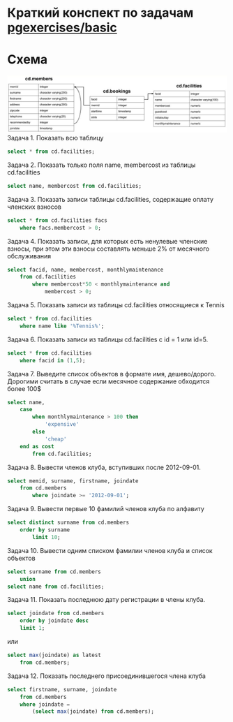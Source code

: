 # Краткий конспект по задачам [pgexercises/basic](https://www.pgexercises.com/questions/basic/)


# Схема
![alt схема базы данных](https://raw.githubusercontent.com/shilya-m/learning/master/sql/pgexercises.com/images/basic01.jpg)
Задача 1. Показать всю таблицу
```sql
select * from cd.facilities;
```

Задача 2. Показать только поля name, membercost из таблицы cd.facilities 

```sql
select name, membercost from cd.facilities;
```

Задача 3. Показать записи таблицы cd.facilities, содержащие оплату членских взносов
```sql
select * from cd.facilities facs
	where facs.membercost > 0;
```

Задача 4. Показать записи, для которых есть ненулевые членские взносы, при этом эти взносы составлять меньше 2% от месячного обслуживания 

```sql
select facid, name, membercost, monthlymaintenance
	from cd.facilities
		where membercost*50 < monthlymaintenance and
			membercost > 0;
```

Задача 5. Показать записи из таблицы cd.facilities относящиеся к Tennis

```sql
select * from cd.facilities
	where name like '%Tennis%';
```

Задача 6. Показать записи из таблицы cd.facilities c id = 1 или id=5.
```sql
select * from cd.facilities
	where facid in (1,5);
```

Задача 7. Выведите список объектов в формате имя, дешево/дорого. Дорогими считать в случае если месячное содержание обходится более 100$ 
```sql
select name, 
	case
		when monthlymaintenance > 100 then
			'expensive'
		else
			'cheap'
	end as cost
		from cd.facilities;
```

Задача 8. Вывести членов клуба, вступивших после 2012-09-01. 
```sql
select memid, surname, firstname, joindate 
	from cd.members
		where joindate >= '2012-09-01';
```

Задача 9. Вывести первые 10 фамилий членов клуба по алфавиту 
```sql
select distinct surname from cd.members
	order by surname
		limit 10;
```

Задача 10. Вывести одним списком фамилии членов клуба и список объектов
```sql
select surname from cd.members
    union
select name from cd.facilities;
```

Задача 11. Показать последнюю дату регистрации в члены клуба. 
```sql
select joindate from cd.members
    order by joindate desc
    limit 1;
```
или 
```sql
select max(joindate) as latest
	from cd.members;  
```

Задача 12. Показать последнего присоединившегося члена клуба 
```sql
select firstname, surname, joindate
	from cd.members
	where joindate = 
		(select max(joindate) from cd.members); 
```
<!--stackedit_data:
eyJoaXN0b3J5IjpbLTU5NTk1ODEyMF19
-->